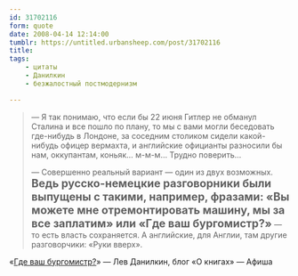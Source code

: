```yaml
---
id: 31702116
form: quote
date: 2008-04-14 12:14:00
tumblr: https://untitled.urbansheep.com/post/31702116
title: 
tags:
    - цитаты
    - Данилкин
    - безжалостный постмодернизм

---
```


<blockquote>
<p>— Я так понимаю, что если бы 22 июня Гитлер не обманул Сталина и все пошло по плану, то мы с вами могли беседовать где-нибудь в Лондоне, за соседним столиком сидели какой-нибудь офицер вермахта, и английские официанты разносили бы нам, оккупантам, коньяк… м-м-м… Трудно поверить…</p>
<p>— Совершенно реальный вариант — один из двух возможных. <strong style="font-size:1.4em;">Ведь русско-немецкие разговорники были выпущены с такими, например, фразами: «Вы можете мне отремонтировать машину, мы за все заплатим» или «Где ваш бургомистр?»</strong> — то есть власть сохраняется. А английские, для Англии, там другие разговорчики: «Руки вверх».</p>
</blockquote>

«<a href="http://www.afisha.ru/blogcomments/1454/">Где ваш бургомистр?</a>» — Лев Данилкин, блог «О книгах» — Афиша
